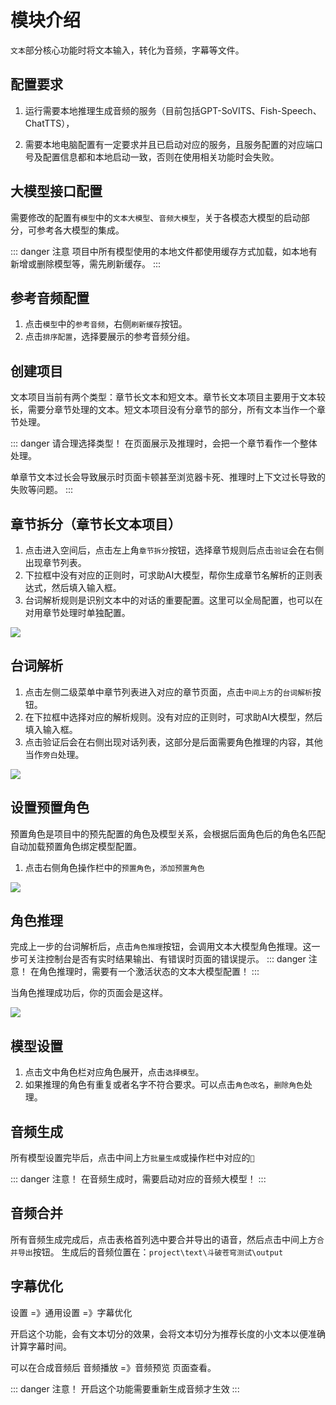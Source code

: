 # 模块介绍
`文本`部分核心功能时将文本输入，转化为音频，字幕等文件。

## 配置要求
1. 运行需要本地推理生成音频的服务（目前包括GPT-SoVITS、Fish-Speech、ChatTTS），

2. 需要本地电脑配置有一定要求并且已启动对应的服务，且服务配置的对应端口号及配置信息都和本地启动一致，否则在使用相关功能时会失败。

## 大模型接口配置
需要修改的配置有`模型`中的`文本大模型`、`音频大模型`，关于各模态大模型的启动部分，可参考各大模型的集成。

::: danger 注意
项目中所有模型使用的本地文件都使用缓存方式加载，如本地有新增或删除模型等，需先刷新缓存。
:::
## 参考音频配置
1. 点击`模型`中的`参考音频`，右侧`刷新缓存`按钮。
2. 点击`排序配置`，选择要展示的参考音频分组。


## 创建项目
文本项目当前有两个类型：章节长文本和短文本。章节长文本项目主要用于文本较长，需要分章节处理的文本。短文本项目没有分章节的部分，所有文本当作一个章节处理。

::: danger 请合理选择类型！
在页面展示及推理时，会把一个章节看作一个整体处理。

单章节文本过长会导致展示时页面卡顿甚至浏览器卡死、推理时上下文过长导致的失败等问题。
::: 

## 章节拆分（章节长文本项目）
1. 点击进入空间后，点击左上角`章节拆分`按钮，选择章节规则后点击`验证`会在右侧出现章节列表。
2. 下拉框中没有对应的正则时，可求助AI大模型，帮你生成章节名解析的正则表达式，然后填入输入框。
3. 台词解析规则是识别文本中的对话的重要配置。这里可以全局配置，也可以在对用章节处理时单独配置。

![](IMAGE_BASE_URL/aigc-platform-doc/8feeae95357a4cbdb88ed869013eca7d.png)

## 台词解析
1. 点击左侧二级菜单中章节列表进入对应的章节页面，点击`中间上方`的`台词解析`按钮。
2. 在下拉框中选择对应的解析规则。没有对应的正则时，可求助AI大模型，然后填入输入框。
3. 点击验证后会在右侧出现对话列表，这部分是后面需要角色推理的内容，其他当作`旁白`处理。
 
![](IMAGE_BASE_URL/aigc-platform-doc/566d6f943f6b43518a63a01da130fe67.png)

## 设置预置角色
预置角色是项目中的预先配置的角色及模型关系，会根据后面角色后的角色名匹配自动加载预置角色绑定模型配置。
1. 点击右侧角色操作栏中的`预置角色`，`添加预置角色`

![](IMAGE_BASE_URL/aigc-platform-doc/a521bdfedd954484a02105678ea99609.png)

## 角色推理
完成上一步的台词解析后，点击`角色推理`按钮，会调用文本大模型角色推理。这一步可关注控制台是否有实时结果输出、有错误时页面的错误提示。
::: danger 注意！
在角色推理时，需要有一个激活状态的文本大模型配置！
:::

当角色推理成功后，你的页面会是这样。

![](IMAGE_BASE_URL/aigc-platform-doc/c5f5d5bf7d344fc7810bb47e358fbb2b.png)

## 模型设置
1. 点击文中角色栏对应角色展开，点击`选择模型`。
2. 如果推理的角色有重复或者名字不符合要求。可以点击`角色改名`，`删除角色`处理。

## 音频生成
所有模型设置完毕后，点击中间上方`批量生成`或操作栏中对应的`🔄️`

::: danger 注意！
在音频生成时，需要启动对应的音频大模型！
:::

## 音频合并
所有音频生成完成后，点击表格首列选中要合并导出的语音，然后点击中间上方`合并导出`按钮。
生成后的音频位置在：`project\text\斗破苍穹测试\output`

## 字幕优化
设置 =》通用设置 =》字幕优化 

开启这个功能，会有文本切分的效果，会将文本切分为推荐长度的小文本以便准确计算字幕时间。

可以在合成音频后 音频播放 =》音频预览 页面查看。

::: danger 注意！
开启这个功能需要重新生成音频才生效
:::